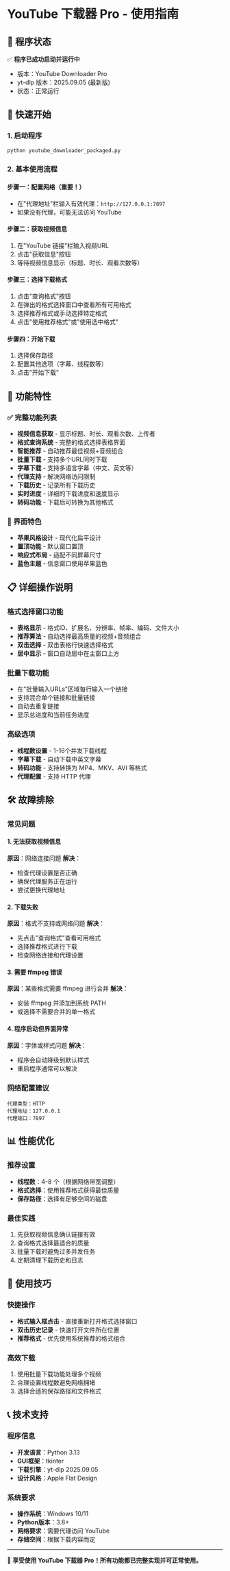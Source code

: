 # YouTube 下载器 Pro - 使用指南

## 🎉 程序状态
✅ **程序已成功启动并运行中**
- 版本：YouTube Downloader Pro
- yt-dlp 版本：2025.09.05 (最新版)
- 状态：正常运行

## 🚀 快速开始

### 1. 启动程序
```bash
python youtube_downloader_packaged.py
```

### 2. 基本使用流程

#### 步骤一：配置网络（重要！）
- 在"代理地址"栏输入有效代理：`http://127.0.0.1:7897`
- 如果没有代理，可能无法访问 YouTube

#### 步骤二：获取视频信息
1. 在"YouTube 链接"栏输入视频URL
2. 点击"获取信息"按钮
3. 等待视频信息显示（标题、时长、观看次数等）

#### 步骤三：选择下载格式
1. 点击"查询格式"按钮
2. 在弹出的格式选择窗口中查看所有可用格式
3. 选择推荐格式或手动选择特定格式
4. 点击"使用推荐格式"或"使用选中格式"

#### 步骤四：开始下载
1. 选择保存路径
2. 配置其他选项（字幕、线程数等）
3. 点击"开始下载"

## 🔧 功能特性

### ✅ 完整功能列表
- **视频信息获取** - 显示标题、时长、观看次数、上传者
- **格式查询系统** - 完整的格式选择表格界面
- **智能推荐** - 自动推荐最佳视频+音频组合
- **批量下载** - 支持多个URL同时下载
- **字幕下载** - 支持多语言字幕（中文、英文等）
- **代理支持** - 解决网络访问限制
- **下载历史** - 记录所有下载历史
- **实时进度** - 详细的下载进度和速度显示
- **转码功能** - 下载后可转换为其他格式

### 🎨 界面特色
- **苹果风格设计** - 现代化扁平设计
- **置顶功能** - 默认窗口置顶
- **响应式布局** - 适配不同屏幕尺寸
- **蓝色主题** - 信息窗口使用苹果蓝色

## 📋 详细操作说明

### 格式选择窗口功能
- **表格显示** - 格式ID、扩展名、分辨率、帧率、编码、文件大小
- **推荐算法** - 自动选择最高质量的视频+音频组合
- **双击选择** - 双击表格行快速选择格式
- **居中显示** - 窗口自动居中在主窗口上方

### 批量下载功能
- 在"批量输入URLs"区域每行输入一个链接
- 支持混合单个链接和批量链接
- 自动去重复链接
- 显示总进度和当前任务进度

### 高级选项
- **线程数设置** - 1-16个并发下载线程
- **字幕下载** - 自动下载中英文字幕
- **转码功能** - 支持转换为 MP4、MKV、AVI 等格式
- **代理配置** - 支持 HTTP 代理

## 🛠️ 故障排除

### 常见问题

#### 1. 无法获取视频信息
**原因**：网络连接问题
**解决**：
- 检查代理设置是否正确
- 确保代理服务正在运行
- 尝试更换代理地址

#### 2. 下载失败
**原因**：格式不支持或网络问题
**解决**：
- 先点击"查询格式"查看可用格式
- 选择推荐格式进行下载
- 检查网络连接和代理设置

#### 3. 需要 ffmpeg 错误
**原因**：某些格式需要 ffmpeg 进行合并
**解决**：
- 安装 ffmpeg 并添加到系统 PATH
- 或选择不需要合并的单一格式

#### 4. 程序启动但界面异常
**原因**：字体或样式问题
**解决**：
- 程序会自动降级到默认样式
- 重启程序通常可以解决

### 网络配置建议
```
代理类型：HTTP
代理地址：127.0.0.1
代理端口：7897
```

## 📊 性能优化

### 推荐设置
- **线程数**：4-8 个（根据网络带宽调整）
- **格式选择**：使用推荐格式获得最佳质量
- **保存路径**：选择有足够空间的磁盘

### 最佳实践
1. 先获取视频信息确认链接有效
2. 查询格式选择最适合的质量
3. 批量下载时避免过多并发任务
4. 定期清理下载历史和日志

## 🎯 使用技巧

### 快捷操作
- **格式输入框点击** - 直接重新打开格式选择窗口
- **双击历史记录** - 快速打开文件所在位置
- **推荐格式** - 优先使用系统推荐的格式组合

### 高效下载
1. 使用批量下载功能处理多个视频
2. 合理设置线程数避免网络拥堵
3. 选择合适的保存路径和文件格式

## 📞 技术支持

### 程序信息
- **开发语言**：Python 3.13
- **GUI框架**：tkinter
- **下载引擎**：yt-dlp 2025.09.05
- **设计风格**：Apple Flat Design

### 系统要求
- **操作系统**：Windows 10/11
- **Python版本**：3.8+
- **网络要求**：需要代理访问 YouTube
- **存储空间**：根据下载内容而定

---

**🎉 享受使用 YouTube 下载器 Pro！所有功能都已完整实现并可正常使用。**